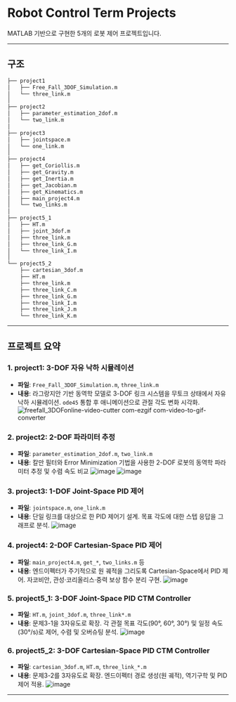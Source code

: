 # Robot Control Term Projects

MATLAB 기반으로 구현한 5개의 로봇 제어 프로젝트입니다. 

---

## 구조
```bash
├── project1
│   ├── Free_Fall_3DOF_Simulation.m
│   └── three_link.m
│
├── project2
│   ├── parameter_estimation_2dof.m
│   └── two_link.m
│
├── project3
│   ├── jointspace.m
│   └── one_link.m
│
├── project4
│   ├── get_Coriollis.m
│   ├── get_Gravity.m
│   ├── get_Inertia.m
│   ├── get_Jacobian.m
│   ├── get_Kinematics.m
│   ├── main_project4.m
│   └── two_links.m
│
├── project5_1
│   ├── HT.m
│   ├── joint_3dof.m
│   ├── three_link.m
│   ├── three_link_G.m
│   └── three_link_I.m
│
└── project5_2
    ├── cartesian_3dof.m
    ├── HT.m
    ├── three_link.m
    ├── three_link_C.m
    ├── three_link_G.m
    ├── three_link_I.m
    ├── three_link_J.m
    └── three_link_K.m
```
---


## 프로젝트 요약
### 1. project1: 3-DOF 자유 낙하 시뮬레이션  
- **파일**: `Free_Fall_3DOF_Simulation.m`, `three_link.m`  
- **내용**: 라그랑지안 기반 동역학 모델로 3-DOF 링크 시스템을 무토크 상태에서 자유 낙하 시뮬레이션. `ode45` 통합 후 애니메이션으로 관절 각도 변화 시각화.
![freefall_3DOFonline-video-cutter com-ezgif com-video-to-gif-converter](https://github.com/user-attachments/assets/50790802-bdb7-454a-bb15-009caaac11c3)

### 2. project2: 2-DOF 파라미터 추정  
- **파일**: `parameter_estimation_2dof.m`, `two_link.m`  
- **내용**: 칼만 필터와 Error Minimization 기법을 사용한 2-DOF 로봇의 동역학 파라미터 추정 및 수렴 속도 비교
![image](https://github.com/user-attachments/assets/88f66cc1-4d5c-4603-9893-7a1cdf6c8d23)
![image](https://github.com/user-attachments/assets/4747ca49-47af-4bc2-b9e5-b0c984f8454a)

### 3. project3: 1-DOF Joint-Space PID 제어  
- **파일**: `jointspace.m`, `one_link.m`  
- **내용**: 단일 링크를 대상으로 한 PID 제어기 설계. 목표 각도에 대한 스텝 응답을 그래프로 분석.
![image](https://github.com/user-attachments/assets/06c86c68-ffa0-416f-afad-1e11ef81328c)

### 4. project4: 2-DOF Cartesian-Space PID 제어  
- **파일**: `main_project4.m`, `get_*`, `two_links.m` 등  
- **내용**: 엔드이펙터가 주기적으로 원 궤적을 그리도록 Cartesian-Space에서 PID 제어. 자코비안, 관성·코리올리스·중력 보상 함수 분리 구현.
![image](https://github.com/user-attachments/assets/64a2abcb-129b-4455-b6c8-59f2714c99b1)

### 5. project5_1: 3-DOF Joint-Space PID CTM Controller  
- **파일**: `HT.m`, `joint_3dof.m`, `three_link*.m`  
- **내용**: 문제3-1을 3자유도로 확장. 각 관절 목표 각도(90°, 60°, 30°) 및 일정 속도(30°/s)로 제어, 수렴 및 오버슈팅 분석.
![image](https://github.com/user-attachments/assets/b07bcb31-81c9-4c13-b5f3-63b1b7c281f7)

### 6. project5_2: 3-DOF Cartesian-Space PID CTM Controller  
- **파일**: `cartesian_3dof.m`, `HT.m`, `three_link_*.m`  
- **내용**: 문제3-2를 3자유도로 확장. 엔드이펙터 경로 생성(원 궤적), 역기구학 및 PID 제어 적용.
![image](https://github.com/user-attachments/assets/ca25d815-be78-4b57-a289-37b5ace05cdf)

---
